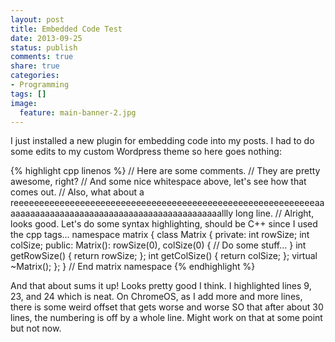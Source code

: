 ```yaml
---
layout: post
title: Embedded Code Test
date: 2013-09-25
status: publish
comments: true
share: true
categories:
- Programming
tags: []
image:
  feature: main-banner-2.jpg
---
```


I just installed a new plugin for embedding code into my posts. I had to do some edits to my custom Wordpress theme so here goes nothing:

{% highlight cpp linenos %}
// Here are some comments.
// They are pretty awesome, right?
// And some nice whitespace above, let's see how that comes out.
// Also, what about a reeeeeeeeeeeeeeeeeeeeeeeeeeeeeeeeeeeeeeeeeeeeeeeeeeeeeeeeeeeaaaaaaaaaaaaaaaaaaaaaaaaaaaaaaaaaaaaaaaaaaaaallly long line.
// Alright, looks good. Let's do some syntax highlighting, should be C++ since I used the cpp tags...
namespace matrix {
  class Matrix {
    private:
      int rowSize;
      int colSize;
    public:
      Matrix(): rowSize(0), colSize(0)
      {
         // Do some stuff...
      }
      int getRowSize() { return rowSize; };
      int getColSize() { return colSize; };
      virtual ~Matrix();
  };
} // End matrix namespace
{% endhighlight %}

And that about sums it up! Looks pretty good I think. I highlighted lines 9, 23, and 24 which is neat. On ChromeOS, as I add more and more lines, there is some weird offset that gets worse and worse SO that after about 30 lines, the numbering is off by a whole line. Might work on that at some point but not now.
